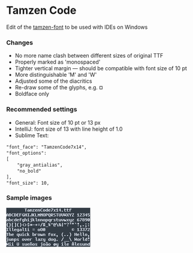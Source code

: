 # Tamzen Code
Edit of the [tamzen-font](https://github.com/sunaku/tamzen-font) to be used with IDEs on Windows

### Changes
- No more name clash between different sizes of original TTF
- Properly marked as 'monospaced'
- Tighter vertical margin — should be compatible with font size of 10 pt
- More distinguishable 'M' and 'W'
- Adjusted some of the diacritics
- Re-draw some of the glyphs, e.g. ¤
- Boldface only

### Recommended settings
- General: Font size of 10 pt or 13 px
- IntelliJ: font size of 13 with line height of 1.0
- Sublime Text: 
```
"font_face": "TamzenCode7x14",
"font_options":
[
	"gray_antialias",
	"no_bold"
],
"font_size": 10,
```

### Sample images
![sample](sample.png)
